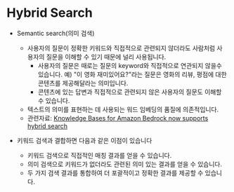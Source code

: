 # Hybrid Search

- Semantic search(의미 검색)
  - 사용자의 질문이 정확한 키워드와 직접적으로 관련되지 않더라도 사람처럼 사용자의 질문을 이해할 수 있기 때문에 널리 사용됩니다.
    - 사용자의 질문은 때로는 질문의 keyword와 직접적으로 연관되지 않을수 있습니다. 예) "이 영화 재미있어요?"라는 질문은 영화의 리뷰, 평점에 대한 콘텐츠를 제공해달라는 의미입니다.
    - 콘텐츠에 있는 답변과 직접적으로 관련되지 않은 사용자의 질문도 이해할 수 있습니다.
  - 텍스트의 의미를 표현하는 데 사용되는 워드 임베딩의 품질에 의존적입니다.
  - 관련자료: [Knowledge Bases for Amazon Bedrock now supports hybrid search](https://aws.amazon.com/ko/blogs/machine-learning/knowledge-bases-for-amazon-bedrock-now-supports-hybrid-search/)
      
- 키워드 검색과 결합하면 다음과 같은 이점이 있습니다
  - 키워드 검색으로 직접적인 매칭 결과를 얻을 수 있습니다.
  - 의미 검색으로 키워드가 없더라도 관련된 의미 있는 결과를 얻을 수 있습니다.
  - 두 가지 검색 결과를 통합하여 더 포괄적이고 정확한 결과를 제공할 수 있습니다.

